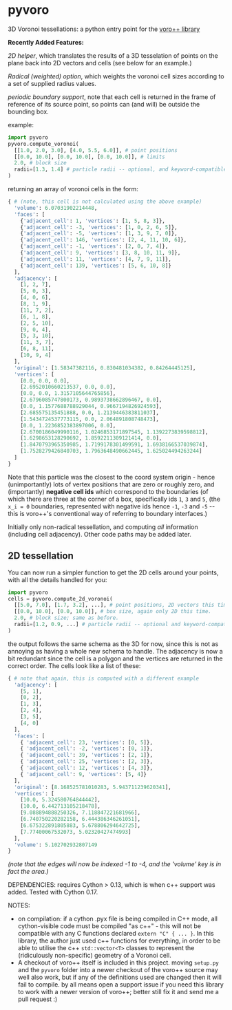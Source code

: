 pyvoro
======

3D Voronoi tessellations: a python entry point for the [voro++ library](http://math.lbl.gov/voro++/)

**Recently Added Features:**

*2D helper*, which translates the results of a 3D tesselation of points on the plane back into
2D vectors and cells (see below for an example.)

*Radical (weighted) option*, which weights the voronoi cell sizes according to a set of supplied
radius values.

*periodic boundary support*, note that each cell is returned in the frame of reference of its source
point, so points can (and will) be outside the bounding box.


example:

```python
import pyvoro
pyvoro.compute_voronoi(
  [[1.0, 2.0, 3.0], [4.0, 5.5, 6.0]], # point positions
  [[0.0, 10.0], [0.0, 10.0], [0.0, 10.0]], # limits
  2.0, # block size
  radii=[1.3, 1.4] # particle radii -- optional, and keyword-compatible arg.
)
```

returning an array of voronoi cells in the form:

```python
{ # (note, this cell is not calculated using the above example)
  'volume': 6.07031902214448,
  'faces': [
    {'adjacent_cell': 1, 'vertices': [1, 5, 8, 3]}, 
    {'adjacent_cell': -3, 'vertices': [1, 0, 2, 6, 5]},
    {'adjacent_cell': -5, 'vertices': [1, 3, 9, 7, 0]},
    {'adjacent_cell': 146, 'vertices': [2, 4, 11, 10, 6]},
    {'adjacent_cell': -1, 'vertices': [2, 0, 7, 4]},
    {'adjacent_cell': 9, 'vertices': [3, 8, 10, 11, 9]},
    {'adjacent_cell': 11, 'vertices': [4, 7, 9, 11]},
    {'adjacent_cell': 139, 'vertices': [5, 6, 10, 8]}
  ],
  'adjacency': [
    [1, 2, 7],
    [5, 0, 3],
    [4, 0, 6],
    [8, 1, 9],
    [11, 7, 2],
    [6, 1, 8],
    [2, 5, 10],
    [9, 0, 4],
    [5, 3, 10],
    [11, 3, 7],
    [6, 8, 11],
    [10, 9, 4]
  ],
  'original': [1.58347382116, 0.830481034382, 0.84264445125],
  'vertices': [
    [0.0, 0.0, 0.0],
    [2.6952010660213537, 0.0, 0.0],
    [0.0, 0.0, 1.3157105644765856],
    [2.6796085747800173, 0.9893738662896467, 0.0],
    [0.0, 1.1577688788929044, 0.9667194826924593],
    [2.685575135451888, 0.0, 1.2139446383811037],
    [1.5434724537773115, 0.0, 2.064891808748473],
    [0.0, 1.2236852383897006, 0.0],
    [2.6700186049990116, 1.0246853171897545, 1.1392273839598812],
    [1.6298653128290692, 1.8592211309121414, 0.0],
    [1.8470793965350985, 1.7199178301499591, 1.6938166537039874],
    [1.7528279426840703, 1.7963648490662445, 1.625024494263244]
  ]
}
```

Note that this particle was the closest to the coord system origin - hence
(unimportantly) lots of vertex positions that are zero or roughly zero, and
(importantly) **negative cell ids** which correspond to the boundaries (of which
there are three at the corner of a box, specifically ids `1`, `3` and `5`, (the
`x_i = 0` boundaries, represented with negative ids hence `-1`, `-3` and `-5` --
this is voro++'s conventional way of referring to boundary interfaces.)

Initially only non-radical tessellation, and computing *all* information 
(including cell adjacency). Other code paths may be added later.

2D tessellation
---------------

You can now run a simpler function to get the 2D cells around your points, with all the details
handled for you:

```python
import pyvoro
cells = pyvoro.compute_2d_voronoi(
  [[5.0, 7.0], [1.7, 3.2], ...], # point positions, 2D vectors this time.
  [[0.0, 10.0], [0.0, 10.0]], # box size, again only 2D this time.
  2.0, # block size; same as before.
  radii=[1.2, 0.9, ...] # particle radii -- optional and keyword-compatible.
)
```

the output follows the same schema as the 3D for now, since this is not as annoying as having a 
whole new schema to handle. The adjacency is now a bit redundant since the cell is a polygon and the
vertices are returned in the correct order. The cells look like a list of these:

```python
{ # note that again, this is computed with a different example
  'adjacency': [
    [5, 1],
    [0, 2],
    [1, 3],
    [2, 4],
    [3, 5],
    [4, 0]
  ],
  'faces': [
    { 'adjacent_cell': 23, 'vertices': [0, 5]},
    { 'adjacent_cell': -2, 'vertices': [0, 1]},
    { 'adjacent_cell': 39, 'vertices': [2, 1]},
    { 'adjacent_cell': 25, 'vertices': [2, 3]},
    { 'adjacent_cell': 12, 'vertices': [4, 3]},
    { 'adjacent_cell': 9, 'vertices': [5, 4]}
  ],
  'original': [8.168525781010283, 5.943711239620341],
  'vertices': [
    [10.0, 5.324580764844442],
    [10.0, 6.442713105218478],
    [9.088894888250326, 7.118847221681966],
    [6.740750220282158, 6.444386346261051],
    [6.675322891805883, 5.678806294642725],
    [7.77400067532073, 5.02320427474993]
  ],
  'volume': 5.102702932807149
}
```

*(note that the edges will now be indexed -1 to -4, and the 'volume' key is in fact the area.)*

DEPENDENCIES:
requires Cython > 0.13, which is when c++ support was added. Tested with Cython 0.17.

NOTES:
* on compilation: if a cython .pyx file is being compiled in C++ mode, all cython-visible code must be compiled "as c++" - this will not be compatible with any C functions declared `extern "C" { ... }`. In this library, the author just used c++ functions for everything, in order to be able to utilise the c++ `std::vector<T>` classes to represent the (ridiculously non-specific) geometry of a Voronoi cell.
* A checkout of voro++ itself is included in this project. moving `setup.py` and the `pyvoro` folder into a newer checkout of the voro++ source may well also work, but if any of the definitions used are changed then it will fail to compile. by all means open a support issue if you need this library to work with a newer version of voro++; better still fix it and send me a pull request :)
